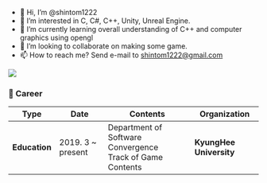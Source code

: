 - 👋 Hi, I’m @shintom1222
- 👀 I’m interested in C, C#, C++, Unity, Unreal Engine.
- 🌱 I’m currently learning overall understanding of C++ and computer graphics using opengl
- 💞️ I’m looking to collaborate on making some game.
- 📫 How to reach me? Send e-mail to shintom1222@gmail.com

<a href="https://hits.seeyoufarm.com"><img src="https://hits.seeyoufarm.com/api/count/incr/badge.svg?url=https%3A%2F%2Fgithub.com%2Fshintom1222&count_bg=%2365DDDF&title_bg=%235E95ED&icon=github.svg&icon_color=%23E7E7E7&title=hits&edge_flat=false"/></a>

### :purple_heart: Career
| **Type**      | **Date**          | **Contents**                                                 | **Organization**        |
|---------------|-------------------|--------------------------------------------------------------|-------------------------|
| **Education** | 2019. 3 ~ present | Department of Software Convergence<br>Track of Game Contents | **KyungHee University** |

<!---
shintom1222/shintom1222 is a ✨ special ✨ repository because its `README.md` (this file) appears on your GitHub profile.
You can click the Preview link to take a look at your changes.
--->
